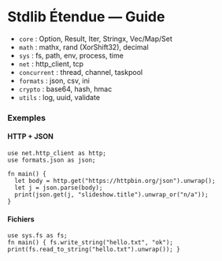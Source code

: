# Stdlib Étendue — Guide

- `core` : Option, Result, Iter, Stringx, Vec/Map/Set
- `math` : mathx, rand (XorShift32), decimal
- `sys`  : fs, path, env, process, time
- `net`  : http_client, tcp
- `concurrent` : thread, channel, taskpool
- `formats` : json, csv, ini
- `crypto` : base64, hash, hmac
- `utils` : log, uuid, validate

### Exemples

#### HTTP + JSON
```vitte
use net.http_client as http;
use formats.json as json;

fn main() {
  let body = http.get("https://httpbin.org/json").unwrap();
  let j = json.parse(body);
  print(json.get(j, "slideshow.title").unwrap_or("n/a"));
}
```

#### Fichiers
```vitte
use sys.fs as fs;
fn main() { fs.write_string("hello.txt", "ok"); print(fs.read_to_string("hello.txt").unwrap()); }
```
